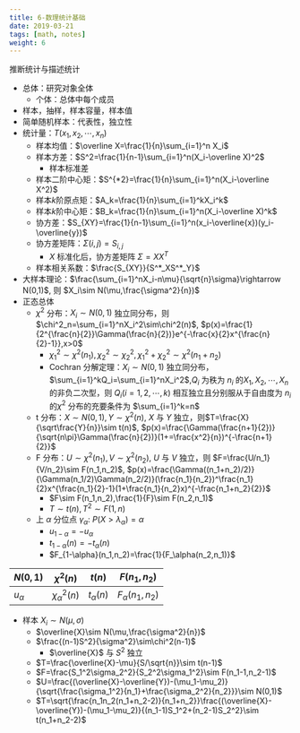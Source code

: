```yaml
---
title: 6-数理统计基础
date: 2019-03-21
tags: [math, notes]
weight: 6
---
```


推断统计与描述统计

- 总体：研究对象全体
  - 个体：总体中每个成员
- 样本，抽样，样本容量，样本值
- 简单随机样本：代表性，独立性
- 统计量：$T(x_1,x_2,\cdots,x_n)$
  - 样本均值：$\overline X=\frac{1}{n}\sum_{i=1}^n X_i$
  - 样本方差：$S^2=\frac{1}{n-1}\sum_{i=1}^n(X_i-\overline X)^2$
    - 样本标准差
  - 样本二阶中心矩：$S^{*2}=\frac{1}{n}\sum_{i=1}^n(X_i-\overline X^2)$
  - 样本$k$阶原点矩：$A_k=\frac{1}{n}\sum_{i=1}^kX_i^k$
  - 样本$k$阶中心矩：$B_k=\frac{1}{n}\sum_{i=1}^n(X_i-\overline X)^k$
  - 协方差：$S_{XY}=\frac{1}{n-1}\sum_{i=1}^n(x_i-\overline{x})(y_i-\overline{y})$
  - 协方差矩阵：$\Sigma(i,j)=S_{i,j}$
    - $X$ 标准化后，协方差矩阵 $\Sigma=XX^T$
  - 样本相关系数：$\frac{S_{XY}}{S^*_XS^*_Y}$
- 大样本理论：$\frac{\sum_{i=1}^nX_i-n\mu}{\sqrt{n}\sigma}\rightarrow N(0,1)$, 则 $X_i\sim N(\mu,\frac{\sigma^2}{n})$
- 正态总体
  - $\chi^2$ 分布：$X_i\sim N(0,1)$ 独立同分布，则 $\chi^2_n=\sum_{i=1}^nX_i^2\sim\chi^2(n)$, $p(x)=\frac{1}{2^{\frac{n}{2}}\Gamma(\frac{n}{2})}e^{-\frac{x}{2}x^{\frac{n}{2}-1}},x>0$
    - $\chi_1^2\sim\chi^2(n_1),\chi_2^2\sim\chi^2_2,\chi_1^2+\chi_2^2\sim\chi^2(n_1+n_2)$
    - Cochran 分解定理：$X_i\sim N(0,1)$ 独立同分布，$\sum_{i=1}^kQ_i=\sum_{i=1}^nX_i^2$,$Q_i$ 为秩为 $n_i$ 的$X_1,X_2,\cdots,X_n$ 的非负二次型，则 $Q_i(i=1,2,\cdots,k)$ 相互独立且分别服从于自由度为 $n_i$ 的$\chi^2$ 分布的充要条件为 $\sum_{i=1}^k=n$
  - t 分布：$X\sim N(0,1),Y\sim\chi^2(n)$, $X$ 与 $Y$ 独立，则$T=\frac{X}{\sqrt\frac{Y}{n}}\sim t(n)$, $p(x)=\frac{\Gamma(\frac{n+1}{2})}{\sqrt{n\pi}\Gamma(\frac{n}{2})}(1+=\frac{x^2}{n})^{-\frac{n+1}{2}}$
  - F 分布：$U\sim\chi^2(n_1),V\sim\chi^2(n_2)$, $U$ 与 $V$ 独立，则 $F=\frac{U/n_1}{V/n_2}\sim F(n_1,n_2)$, $p(x)=\frac{\Gamma((n_1+n_2)/2)}{\Gamma(n_1/2)\Gamma(n_2/2)}(\frac{n_1}{n_2})^\frac{n_1}{2}x^{\frac{n_1}{2}-1}(1+\frac{n_1}{n_2}x)^{-\frac{n_1+n_2}{2}}$
    - $F\sim F(n_1,n_2),\frac{1}{F}\sim F(n_2,n_1)$
    - $T\sim t(n),T^2\sim F(1,n)$
  - 上 $\alpha$ 分位点 $\gamma_\alpha$: $P(X>\lambda_\alpha)=\alpha$
    - $u_{1-\alpha}=-u_\alpha$
    - $t_{1-\alpha}(n) = -t_\alpha(n)$
    - $F_{1-\alpha}(n_1,n_2)=\frac{1}{F_\alpha(n_2,n_1)}$

| $N(0,1)$   | $\chi^2(n)$        | $t(n)$        | $F(n_1,n_2)$        |
| ---------- | ------------------ | ------------- | ------------------- |
| $u_\alpha$ | $\chi^2_\alpha(n)$ | $t_\alpha(n)$ | $F_\alpha(n_1,n_2)$ |

- 样本 $X_i\sim N(\mu,\sigma)$
  - $\overline{X}\sim N(\mu,\frac{\sigma^2}{n})$
  - $\frac{(n-1)S^2}{\sigma^2}\sim\chi^2(n-1)$
    - $\overline{X}$ 与 $S^2$ 独立
  - $T=\frac{\overline{X}-\mu}{S/\sqrt{n}}\sim t(n-1)$
  - $F=\frac{S_1^2\sigma_2^2}{S_2^2\sigma_1^2}\sim F(n_1-1,n_2-1)$
  - $U=\frac{(\overline{X}-\overline{Y})-(\mu_1-\mu_2)}{\sqrt{\frac{\sigma_1^2}{n_1}+\frac{\sigma_2^2}{n_2}}}\sim N(0,1)$
  - $T=\sqrt{\frac{n_1n_2(n_1+n_2-2)}{n_1+n_2}}\frac{(\overline{X}-\overline{Y})-(\mu_1-\mu_2)}{(n_1-1)S_1^2+(n_2-1)S_2^2}\sim t(n_1+n_2-2)$
